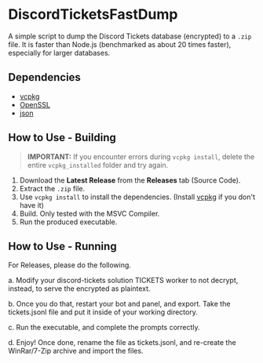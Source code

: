 # DiscordTicketsFastDump

A simple script to dump the Discord Tickets database (encrypted) to a `.zip` file. It is faster than Node.js (benchmarked as about 20 times faster), especially for larger databases.

## Dependencies
	
* [vcpkg](https://learn.microsoft.com/en-us/vcpkg/get_started/overview)
* [OpenSSL](https://github.com/openssl/openssl)
* [json](https://github.com/nlohmann/json)

## How to Use - Building

> **IMPORTANT:** If you encounter errors during `vcpkg install`, delete the entire `vcpkg_installed` folder and try again.

1. Download the **Latest Release** from the **Releases** tab (Source Code).
2. Extract the `.zip` file.
3. Use `vcpkg install` to install the dependencies. (Install [vcpkg](https://learn.microsoft.com/en-us/vcpkg/get_started/overview) if you don't have it)
4. Build. Only tested with the MSVC Compiler.
5. Run the produced executable.

## How to Use - Running

For Releases, please do the following.

a. Modify your discord-tickets solution TICKETS worker to not decrypt, instead, to serve the encrypted as plaintext.

b. Once you do that, restart your bot and panel, and export. Take the tickets.jsonl file and put it inside of your working directory.

c. Run the executable, and complete the prompts correctly.

d. Enjoy! Once done, rename the file as tickets.jsonl, and re-create the WinRar/7-Zip archive and import the files.